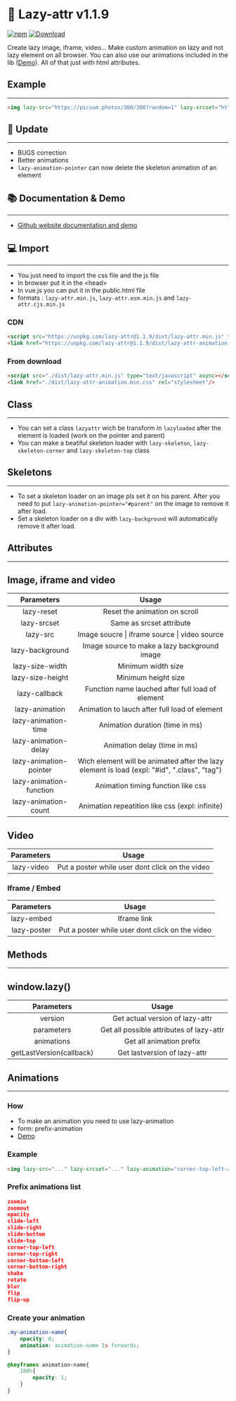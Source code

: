 # 📖 Lazy-attr v1.1.9

[![npm](https://img.shields.io/badge/npm-download-green)](https://www.npmjs.com/package/lazy-attr) [![Download](https://img.shields.io/badge/github-download-gree)](https://github.com/yoannchb-pro/Lazy-attr)

Create lazy image, iframe, video... Make custom animation on lazy and not lazy element on all browser. You can also use our animations included in the lib ([Demo](https://yoannchb-pro.github.io/Lazy-attr/index.html#toanimate)). All of that just with html attributes.

## Example
---

```html
<img lazy-src="https://picsum.photos/300/300?random=1" lazy-srcset="https://picsum.photos/300/300?random=2 900w" lazy-animation="corner-top-left-animation" lazy-reset>
```

## 🎉 Update
---

- BUGS correction
- Better animations
- `lazy-animation-pointer` can now delete the skeleton animation of an element

## 📚 Documentation & Demo
---

- [Github website documentation and demo](https://yoannchb-pro.github.io/Lazy-attr/index.html)

## 💻 Import
---

- You just need to import the css file and the js file
- In browser put it in the \<head>
- In vue.js you can put it in the public.html file
- formats : `lazy-attr.min.js`, `lazy-attr.esm.min.js` and `lazy-attr.cjs.min.js`
### CDN
```html
<script src="https://unpkg.com/lazy-attr@1.1.9/dist/lazy-attr.min.js" type="text/javascript"></script>
<link href="https://unpkg.com/lazy-attr@1.1.9/dist/lazy-attr-animation.min.css" rel="stylesheet"/>
```

### From download
```html
<script src="./dist/lazy-attr.min.js" type="text/javascript" async></script>
<link href="./dist/lazy-attr-animation.min.css" rel="stylesheet"/>
```

## Class
---

- You can set a class `lazyattr` wich be transform in `lazyloaded` after the element is loaded (work on the pointer and parent)
- You can make a beatiful skeleton loader with `lazy-skeleton`, `lazy-skeleton-corner` and `lazy-skeleton-top` class

## Skeletons
---

- To set a skeleton loader on an image pls set it on his parent. After you need to put `lazy-animation-pointer="#parent"` on the image to remove it after load.
- Set a skeleton loader on a div with `lazy-background` will automatically remove it after load.

## Attributes
---

## Image, iframe and video
|        Parameters        |                                             Usage                                            |
|:-----------------------:|:--------------------------------------------------------------------------------------------:|
| lazy-reset              | Reset the animation on scroll                                                                |
| lazy-srcset             | Same as srcset attribute                                                                     |
| lazy-src                | Image soucre \| iframe source \| video source                                                |
| lazy-background         | Image source to make a lazy background image                                                 |
| lazy-size-width         | Minimum width size                                                                           |
| lazy-size-height        | Minimum height size                                                                          |
| lazy-callback           | Function name lauched after full load of element                                             |
| lazy-animation          | Animation to lauch after full load of element                                                |
| lazy-animation-time     | Animation duration (time in ms)                                                              |
| lazy-animation-delay    | Animation delay (time in ms)                                                                 |
| lazy-animation-pointer  | Wich element will be animated after the  lazy element is load (expl: "#id", ".class", "tag") |
| lazy-animation-function | Animation timing function like css                                                           |
| lazy-animation-count    | Animation repeatition like css (expl: infinite)                                              |

## Video
|  Parameters |                      Usage                      |
|:----------:|:-----------------------------------------------:|
| lazy-video | Put a poster while user dont click on the video |

### Iframe / Embed
|  Parameters  |                      Usage                      |
|:-----------:|:-----------------------------------------------:|
| lazy-embed  | Iframe link                                     |
| lazy-poster | Put a poster while user dont click on the video |

## Methods
---
## window.lazy()
|         Parameters        |                   Usage                  |
|:------------------------:|:----------------------------------------:|
| version                  | Get actual version of lazy-attr          |
| parameters               | Get all possible attributes of lazy-attr |
| animations               | Get all animation prefix                 |
| getLastVersion(callback) | Get lastversion of lazy-attr             |

## Animations
---

### How
- To make an animation you need to use lazy-animation
- form: prefix-animation
- [Demo](https://yoannchb-pro.github.io/Lazy-attr/index.html#toanimate)

### Example
```html
<img lazy-src="..." lazy-srcset="..." lazy-animation="corner-top-left-animation">
```

### Prefix animations list
```json
zoomin
zoomout
opacity
slide-left
slide-right
slide-bottom 
slide-top
corner-top-left
corner-top-right
corner-bottom-left
corner-bottom-right
shake
rotate
blur
flip
flip-up
```

### Create your animation
```css
.my-animation-name{
    opacity: 0;
    animation: animation-name 1s forwards;
}

@keyframes animation-name{
    100%{
        opacity: 1;
    }
}
```